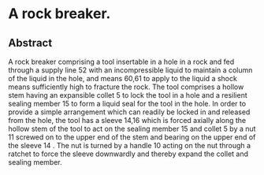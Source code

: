 # A rock breaker.

## Abstract
A rock breaker comprising a tool insertable in a hole in a rock and fed through a supply line 52 with an incompressible liquid to maintain a column of the liquid in the hole, and means 60,61 to apply to the liquid a shock means sufficiently high to fracture the rock. The tool comprises a hollow stem having an expansible collet 5 to lock the tool in a hole and a resilient sealing member 15 to form a liquid seal for the tool in the hole. In order to provide a simple arrangement which can readily be locked in and released from the hole, the tool has a sleeve 14,16 which is forced axially along the hollow stem of the tool to act on the sealing member 15 and collet 5 by a nut 11 screwed on to the upper end of the stem and bearing on the upper end of the sleeve 14 . The nut is turned by a handle 10 acting on the nut through a ratchet to force the sleeve downwardly and thereby expand the collet and sealing member.